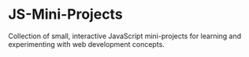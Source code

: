 # JS-Mini-Projects
Collection of small, interactive JavaScript mini-projects for learning and experimenting with web development concepts.
